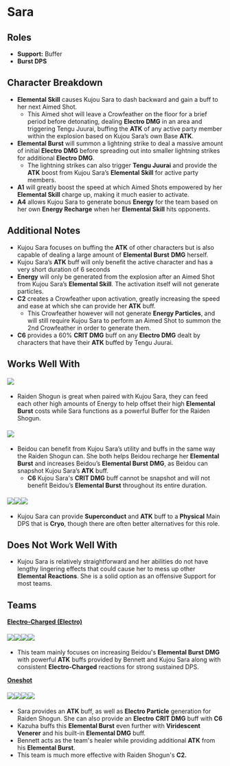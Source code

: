 # Sara

## **Roles**

* **Support:** Buffer
* **Burst DPS**

## **Character Breakdown**

* **Elemental Skill** causes Kujou Sara to dash backward and gain a buff to her next Aimed Shot.
  * This Aimed shot will leave a Crowfeather on the floor for a brief period before detonating, dealing **Electro DMG** in an area and triggering Tengu Juurai, buffing the **ATK** of any active party member within the explosion based on Kujou Sara’s own Base **ATK**.
* **Elemental Burst** will summon a lightning strike to deal a massive amount of initial **Electro** **DMG** before spreading out into smaller lightning strikes for additional **Electro DMG**.
  * The lightning strikes can also trigger **Tengu Juurai** and provide the **ATK** boost from Kujou Sara’s **Elemental Skill** for active party members.
* **A1** will greatly boost the speed at which Aimed Shots empowered by her **Elemental Skill** charge up, making it much easier to activate.
* **A4** allows Kujou Sara to generate bonus **Energy** for the team based on her own **Energy Recharge** when her **Elemental Skill** hits opponents.

## **Additional Notes**

* Kujou Sara focuses on buffing the **ATK** of other characters but is also capable of dealing a large amount of **Elemental Burst** **DMG** herself.
* Kujou Sara’s **ATK** buff will only benefit the active character and has a very short duration of 6 seconds
* **Energy** will only be generated from the explosion after an Aimed Shot from Kujou Sara’s **Elemental Skill**. The activation itself will not generate particles.
* **C2** creates a Crowfeather upon activation, greatly increasing the speed and ease at which she can provide her **ATK** buff.
  * This Crowfeather however will not generate **Energy Particles**, and will still require Kujou Sara to perform an Aimed Shot to summon the 2nd Crowfeather in order to generate them.
* **C6** provides a 60% **CRIT DMG** buff on any **Electro DMG** dealt by characters that have their **ATK** buffed by Tengu Juurai.

## **Works Well With**

#### ![](../../.gitbook/assets/UI\_AvatarIcon\_Shougun.png)

* Raiden Shogun is great when paired with Kujou Sara, they can feed each other high amounts of Energy to help offset their high **Elemental Burst** costs while Sara functions as a powerful Buffer for the Raiden Shogun.

#### ![](../../.gitbook/assets/UI\_AvatarIcon\_Beidou.png)

* Beidou can benefit from Kujou Sara’s utility and buffs in the same way the Raiden Shogun can. She both helps Beidou recharge her **Elemental Burst** and increases Beidou’s **Elemental Burst** **DMG**, as Beidou can snapshot Kujou Sara’s **ATK** buff.
  * **C6** Kujou Sara's **CRIT DMG** buff cannot be snapshot and will not benefit Beidou’s **Elemental Burst** throughout its entire duration.

#### ![](../../.gitbook/assets/UI\_AvatarIcon\_Rosaria.png)![](../../.gitbook/assets/UI\_AvatarIcon\_Kaeya.png)![](../../.gitbook/assets/UI\_AvatarIcon\_Eula.png)

* Kujou Sara can provide **Superconduct** and **ATK** buff to a **Physical** Main DPS that is **Cryo**, though there are often better alternatives for this role.

## **Does Not Work Well With**

* Kujou Sara is relatively straightforward and her abilities do not have lengthy lingering effects that could cause her to mess up other **Elemental Reactions**. She is a solid option as an offensive Support for most teams.

## **Teams**

[**Electro-Charged (Electro)**](../../teams/electro-charged.md)

#### ![](../../.gitbook/assets/UI\_AvatarIcon\_Beidou.png)![](../../.gitbook/assets/UI\_AvatarIcon\_Sara.png)![](../../.gitbook/assets/UI\_AvatarIcon\_Xingqiu.png)![](../../.gitbook/assets/UI\_AvatarIcon\_Bennett.png)

* This team mainly focuses on increasing Beidou's **Elemental Burst DMG** with powerful **ATK** buffs provided by Bennett and Kujou Sara along with consistent **Electro-Charged** reactions for strong sustained DPS.

[**Oneshot**](../../teams/oneshot.md)

#### ![](../../.gitbook/assets/UI\_AvatarIcon\_Shougun.png)![](../../.gitbook/assets/UI\_AvatarIcon\_Sara.png)![](../../.gitbook/assets/UI\_AvatarIcon\_Kazuha.png)![](../../.gitbook/assets/UI\_AvatarIcon\_Bennett.png)

* Sara provides an **ATK** buff, as well as **Electro Particle** generation for Raiden Shogun. She can also provide an **Electro** **CRIT DMG** buff with **C6**
* Kazuha buffs this **Elemental Burst** even further with **Viridescent Venerer** and his built-in **Elemental DMG** buff.
* Bennett acts as the team's healer while providing additional **ATK** from his **Elemental Burst**.
* This team is much more effective with Raiden Shogun's **C2.**

